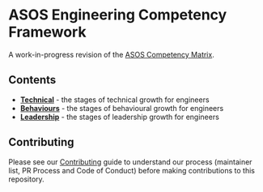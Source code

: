 # ASOS Engineering Competency Framework

A work-in-progress revision of the [ASOS Competency Matrix](https://asos1.sharepoint.com/:x:/r/Engineering/_layouts/15/Doc.aspx?sourcedoc=%7BBE2562A7-EB25-4E55-86D8-538A7188EC12%7D&file=ASOS%20Engineering%20Competency%20Matrices%20(2017-03).xlsx).

## Contents

* **[Technical](./technical.md)** - the stages of technical growth for engineers
* **[Behaviours](./behaviours.md)** - the stages of behavioural growth for engineers
* **[Leadership](./leadership.md)** - the stages of leadership growth for engineers

## Contributing

Please see our [Contributing](docs/CONTRIBUTING.md) guide to understand our process (maintainer
list, PR Process and Code of Conduct) before making contributions to this repository.
